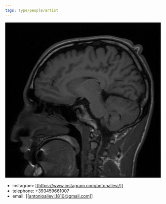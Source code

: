 ```yaml
---
tags: type/people/artist
---
```

<img src="/assets/IMG-0001-00001.jpg"/>

- instagram: [[https://www.instagram.com/antonallevi/]]
- telephone: +393459661007
- email: [[antonioallevi.1810@gmail.com]]